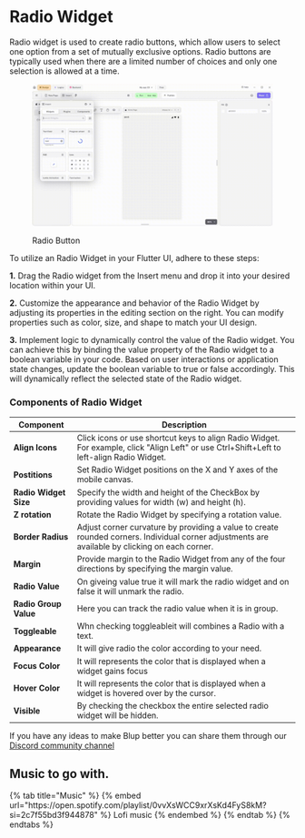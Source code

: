# Radio Widget

Radio widget is used to create radio buttons, which allow users to select one option from a set of mutually exclusive options. Radio buttons are typically used when there are a limited number of choices and only one selection is allowed at a time.

<figure><img src="../../../.gitbook/assets/alert-dialog.gif" alt="Radio Button"><figcaption><p>Radio Button</p></figcaption></figure>

To utilize an Radio Widget in your Flutter UI, adhere to these steps:

**1.** Drag the Radio widget from the Insert menu and drop it into your desired location within your UI.

**2.** Customize the appearance and behavior of the Radio Widget by adjusting its properties in the editing section on the right. You can modify properties such as color, size, and shape to match your UI design.

**3.** Implement logic to dynamically control the value of the Radio widget. You can achieve this by binding the value property of the Radio widget to a boolean variable in your code. Based on user interactions or application state changes, update the boolean variable to true or false accordingly. This will dynamically reflect the selected state of the Radio widget.

### Components of Radio Widget

<table>
  <thead>
    <tr>
      <th>Component</th>
      <th>Description</th>
    </tr>
  </thead>
  <tbody>
    <tr>
      <td><strong>Align Icons</strong></td>
      <td>Click icons or use shortcut keys to align Radio Widget. For example, click "Align Left" or use Ctrl+Shift+Left to left-align Radio Widget.</td>
    </tr>
    <tr>
      <td><strong>Postitions</strong></td>
      <td>Set Radio Widget positions on the X and Y axes of the mobile canvas.</td>
    </tr> 
    <tr>
      <td><strong>Radio Widget Size</strong></td>
      <td>Specify the width and height of the CheckBox by providing values for width (w) and height (h).</td>
    </tr> 
    <tr>
      <td><strong>Z rotation</strong></td>
      <td>Rotate the Radio Widget by specifying a rotation value.</td>
    </tr>
     <tr>
      <td><strong>Border Radius</strong></td>
      <td>Adjust corner curvature by providing a value to create rounded corners. Individual corner adjustments are available by clicking on each corner.</td>
    </tr>
    <tr>
      <td><strong>Margin</strong></td>
      <td>Provide margin to the Radio Widget from any of the four directions by specifying the margin value.</td>
    </tr>
    <tr>
      <td><strong>Radio Value</strong></td>
      <td>On giveing value true it will mark the radio widget and on false it will unmark the radio.</td>
    </tr><tr>
      <td><strong>Radio Group Value</strong></td>
      <td>Here you can track the radio value when it is in group.</td>
    </tr>
    <tr>
      <td><strong>Toggleable</strong></td>
      <td>Whn checking toggleableit will combines a Radio with a text.</td>
    </tr>
    <tr>
      <td><strong>Appearance</strong></td>
      <td>It will give radio the color according to your need.</td>
    </tr><tr>
      <td><strong>Focus Color</strong></td>
      <td>It will represents the color that is displayed when a widget gains focus</td>
    </tr>
    <tr>
      <td><strong>Hover Color</strong></td>
      <td>It will represents the color that is displayed when a widget is hovered over by the cursor.</td>
    </tr>
    <tr>
      <td><strong>Visible</strong></td>
      <td>By checking the checkbox the entire selected radio widget will be hidden.</td>
    </tr>
  </tbody>
</table>

If you have any ideas to make Blup better you can share them through our [Discord community channel ](https://discord.com/channels/940632966093234176/965313562425823303)

## Music to go with.
 
<div class="container">
  {% tab title="Music" %}
  {% embed url="https://open.spotify.com/playlist/0vvXsWCC9xrXsKd4FyS8kM?si=2c7f55bd3f944878" %}
  Lofi music
  {% endembed %}
  {% endtab %}
  {% endtabs %}
</div>